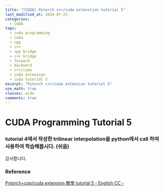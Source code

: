 ```yaml
---
title: "[CUDA] Pytorch c++/cuda extenstion tutorial 5"
last_modified_at: 2024-07-23
categories:
  - CUDA
tags:
  - cuda programming
  - cuda
  - cpp
  - c++
  - cpp bridge
  - c++ bridge
  - forward
  - backward
  - c++/cuda
  - cuda extension
  - cuda tutorial 5
excerpt: "Pytorch c++/cuda extension tutorial 5"
use_math: true
classes: wide
comments: true
---
```


# CUDA Programming Tutorial 5

### tutorial 4에서 작성한 trilinear interpolation을 python에서 call 하여 사용하여 학습해봅시다. (쉬움)





감사합니다.

### Reference
[Pytorch+cpp/cuda extension 教學 tutorial 5 - English CC -](https://www.youtube.com/watch?v=XpHwMriwe-I&list=PLDV2CyUo4q-LKuiNltBqCKdO9GH4SS_ec&index=5)
